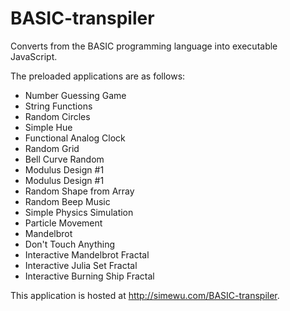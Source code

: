 # BASIC-transpiler
Converts from the BASIC programming language into executable JavaScript.

The preloaded applications are as follows:
- Number Guessing Game
- String Functions
- Random Circles
- Simple Hue
- Functional Analog Clock
- Random Grid
- Bell Curve Random
- Modulus Design #1
- Modulus Design #1
- Random Shape from Array
- Random Beep Music
- Simple Physics Simulation
- Particle Movement
- Mandelbrot
- Don't Touch Anything
- Interactive Mandelbrot Fractal
- Interactive Julia Set Fractal
- Interactive Burning Ship Fractal

This application is hosted at http://simewu.com/BASIC-transpiler.
